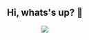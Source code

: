 
<div style="text-align:center">

<h2>Hi, whats's up? 👋</h2>

<p></p>

<img src="https://media.giphy.com/media/w2KHfIlI3V7bi/giphy.gif" />

</div>